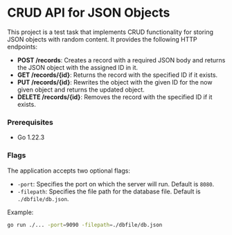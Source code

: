 
# CRUD API for JSON Objects

This project is a test task that implements CRUD functionality for storing JSON objects with random content. It provides the following HTTP endpoints:

- **POST /records**: Creates a record with a required JSON body and returns the JSON object with the assigned ID in it.
- **GET /records/{id}**: Returns the record with the specified ID if it exists.
- **PUT /records/{id}**: Rewrites the object with the given ID for the now given object and returns the updated object.
- **DELETE /records/{id}**: Removes the record with the specified ID if it exists.

### Prerequisites

- Go 1.22.3

### Flags

The application accepts two optional flags:

- `-port`: Specifies the port on which the server will run. Default is `8080`.
- `-filepath`: Specifies the file path for the database file. Default is `./dbfile/db.json`.

Example:

```sh
go run ./... -port=9090 -filepath=./dbfile/db.json
```
